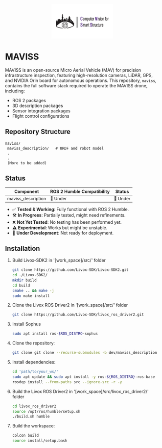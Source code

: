 <p align="center">
  <img src="misc/cviss_logo.png" alt="Lab Logo" width="200"/>
</p>

# MAVISS
MAVISS is an open-source Micro Aerial Vehicle (MAV) for precision infrastructure inspection, featuring high-resolution cameras, LiDAR, GPS, and NVIDIA Orin board for autonomous operations. This repository, `maviss`, contains the full software stack required to operate the MAVISS drone, including:

- ROS 2 packages
- 3D description packages
- Sensor integration packages
- Flight control configurations

## Repository Structure

```
maviss/
 maviss_description/   # URDF and robot model
 .
 .
 (More to be added)
```

## Status

| Component               | ROS 2 Humble Compatibility | Status  |
|-------------------------|--------------------------|---------|
| maviss_description      | 🚧 Under      | 🚧 Under  |

- ✅ **Tested & Working**: Fully functional with ROS 2 Humble.
- 🛠️ **In Progress**: Partially tested, might need refinements.
- ❌ **Not Yet Tested**: No testing has been performed yet.
- ⚠️ **Experimental**: Works but might be unstable.
- 🚧 **Under Development**: Not ready for deployment.



## Installation
1. Build Livox-SDK2 in '[work_space]/src/' folder
    ```bash
    git clone https://github.com/Livox-SDK/Livox-SDK2.git
    cd ./Livox-SDK2/
    mkdir build
    cd build
    cmake .. && make -j
    sudo make install
    ```
2. Clone the Livox ROS Driver2 in '[work_space]/src/' folder
   ```bash
   git clone https://github.com/Livox-SDK/livox_ros_driver2.git
   ```
3. Install Sophus
    ```bash
    sudo apt install ros-$ROS_DISTRO-sophus
    ```
4. Clone the repository:
    ```bash
    git clone git clone --recurse-submodules -b dev/maviss_description https://github.com/your-username/maviss.git
    ```
5. Install dependencies:
    ```bash
    cd 'path/to/your_ws/'
    sudo apt update && sudo apt install -y ros-${ROS_DISTRO}-ros-base
    rosdep install --from-paths src --ignore-src -r -y
    ```        
6. Build the Livox ROS Driver2  in '[work_space]/src/livox_ros_driver2/' folder
   ```bash
   cd livox_ros_driver2
   source /opt/ros/humble/setup.sh
   ./build.sh humble
   ```  
7. Build the workspace:
    ```bash
    colcon build
    source install/setup.bash
    ```
